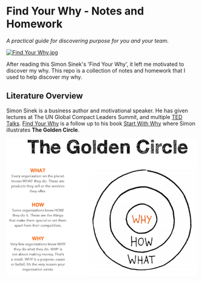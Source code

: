 # Find Your Why - Notes and Homework
_A practical guide for discovering purpose for you and your team._

 [![Find Your Why.jpg](wwww/find_your_why.jpg)](https://www.amazon.com/Find-Your-Why-Practical-Discovering/dp/0143111728)

After reading this Simon Sinek's 'Find Your Why', it left me motivated to discover my why. This repo is a collection of notes and homework that I used to help discover my why.

## Literature Overview

Simon Sinek is a business author and motivational speaker. He has given lectures at The UN Global Compact Leaders Summit, and multiple [TED Talks](https://www.ted.com/talks?sort=newest&q=simon+sinek). [Find Your Why](https://www.amazon.com/Find-Your-Why-Practical-Discovering/dp/0143111728/ref=sr_1_2?ie=UTF8&qid=1547786185&sr=8-2&keywords=find+your+why) is a follow up to his book [Start With Why](https://www.amazon.com/Start-Why-Leaders-Inspire-Everyone/dp/1591846447/ref=sr_1_3?ie=UTF8&qid=1547786185&sr=8-3&keywords=find+your+why) where Simon illustrates **The Golden Circle**.

![The Golden Circle](www/the_golden_circle_full.png)
